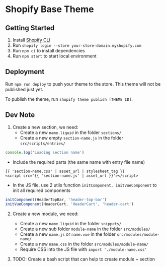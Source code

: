 # Shopify Base Theme

## Getting Started

1. Install [Shopify CLI](https://shopify.dev/themes/tools/cli)
2. Run `shopify login --store your-store-domain.myshopify.com`
3. Run `npm ci` to install dependencies
4. Run `npm start` to start local environment

## Deployment

Run `npm run deploy` to push your theme to the store. This theme will not be published just yet.

To publish the theme, run `shopify theme publish [THEME ID]`.

## Dev Note
1. Create a new section, we need:
   - Create a new `name.liquid` in the folder `sections/`
   - Create a new empty `section-name.js` in the folder `src/scripts/entries/`
```js
console.log('Loading section name')
```
   - Include the required parts (the same name with entry file name)
```liquid
{{ 'section-name.css' | asset_url | stylesheet_tag }}
<script src="{{ 'section-name.js' | asset_url }}"></script>
```
  - In the JS file, use 2 utils function `initComponent, initVueComponent` to init all required components
```js
initComponent(HeaderTopBar, 'header-top-bar')
initVueComponent(HeaderCart, 'HeaderCart', 'header-cart')
```

2. Create a new module, we need:
   - Create a new `name.liquid` in the folder `snippets/`
   - Create a new sub folder `module-name` in the folder `src/modules/`
   - Create a new `name.js` or `name.vue` in the folder `src/modules/module-name/`
   - Create a new `name.css` in the folder `src/modules/module-name/`
   - Require CSS into the JS file with `import './module-name.css'`

3. TODO: Create a bash script that can help to create module + section
